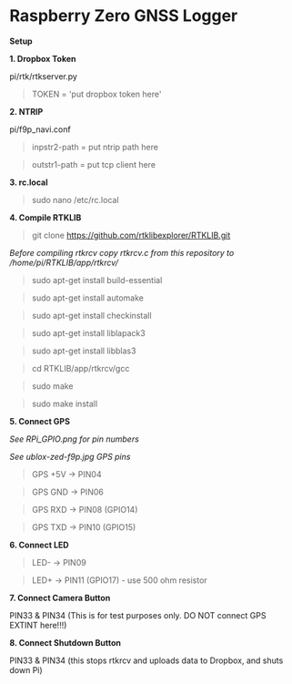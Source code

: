 # Raspberry Zero GNSS Logger

**Setup**

**1. Dropbox Token**

pi/rtk/rtkserver.py

>TOKEN = 'put dropbox token here'

**2. NTRIP**

pi/f9p_navi.conf

>inpstr2-path = put ntrip path here

>outstr1-path = put tcp client here

**3. rc.local**

>sudo nano /etc/rc.local

**4. Compile RTKLIB**

>git clone https://github.com/rtklibexplorer/RTKLIB.git

*Before compiling rtkrcv copy rtkrcv.c from this repository to /home/pi/RTKLIB/app/rtkrcv/*

>sudo apt-get install build-essential

>sudo apt-get install automake

>sudo apt-get install checkinstall

>sudo apt-get install liblapack3

>sudo apt-get install libblas3

>cd RTKLIB/app/rtkrcv/gcc

>sudo make

>sudo make install

**5. Connect GPS**

*See RPi_GPIO.png for pin numbers*

*See ublox-zed-f9p.jpg GPS pins*

>GPS +5V -> PIN04

>GPS GND -> PIN06

>GPS RXD -> PIN08 (GPIO14)

>GPS TXD -> PIN10 (GPIO15)

**6. Connect LED**

>LED- -> PIN09

>LED+ -> PIN11 (GPIO17) - use 500 ohm resistor

**7. Connect Camera Button**

PIN33 & PIN34 (This is for test purposes only. DO NOT connect GPS EXTINT here!!!)

**8. Connect Shutdown Button**

PIN33 & PIN34 (this stops rtkrcv and uploads data to Dropbox, and shuts down Pi)